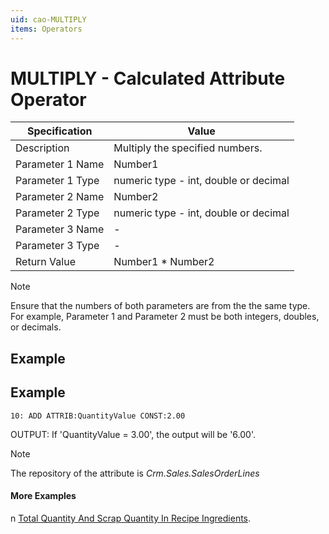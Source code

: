 ```yaml
---
uid: cao-MULTIPLY
items: Operators
---
```


# MULTIPLY - Calculated Attribute Operator

| Specification         | Value                                                        |
| --------------------- | ------------------------------------------------------------ |
| Description           | Multiply the specified numbers.           |
| Parameter 1 Name      | Number1                                                        |
| Parameter 1 Type      | numeric type - int, double or decimal                                    |
| Parameter 2 Name      | Number2                                                            |
| Parameter 2 Type      | numeric type - int, double or decimal                                                           |
| Parameter 3 Name      | -                                                            |
| Parameter 3 Type      | -                                                            |
| Return Value          | Number1 * Number2                                                         |

> [!NOTE]
> Ensure that the numbers of both parameters are from the the same type. For example, Parameter 1 and Parameter 2 must be both integers, doubles, or decimals.

## Example

## Example

```
10: ADD ATTRIB:QuantityValue CONST:2.00                
```
OUTPUT: If 'QuantityValue = 3.00', the output will be '6.00'.

> [!NOTE]
> The repository of the attribute is *Crm.Sales.SalesOrderLines*


#### More Examples
n [Total Quantity And Scrap Quantity In Recipe Ingredients](../examples/TotalQuantityAndScrapQuantityInRecipeIngredients.md).

